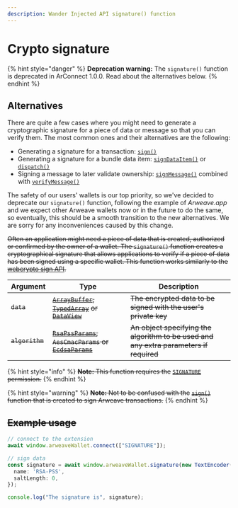 ```yaml
---
description: Wander Injected API signature() function
---
```


# Crypto signature

{% hint style="danger" %}
**Deprecation warning:** The `signature()` function is deprecated in ArConnect 1.0.0. Read about the alternatives below.
{% endhint %}

## Alternatives

There are quite a few cases where you might need to generate a cryptographic signature for a piece of data or message so that you can verify them. The most common ones and their alternatives are the following:

* Generating a signature for a transaction: [`sign()`](sign.md)
* Generating a signature for a bundle data item: [`signDataItem()`](sign-dataitem.md) or [`dispatch()`](dispatch.md)
* Signing a message to later validate ownership: [`signMessage()`](sign-message.md) combined with [`verifyMessage()`](verify-message.md)

The safety of our users' wallets is our top priority, so we've decided to deprecate our `signature()` function, following the example of _Arweave.app_ and we expect other Arweave wallets now or in the future to do the same, so eventually, this should be a smooth transition to the new alternatives. We are sorry for any inconveniences caused by this change.

~~Often an application might need a piece of data that is created, authorized or confirmed by the owner of a wallet. The `signature()` function creates a cryptographical signature that allows applications to verify if a piece of data has been signed using a specific wallet. This function works similarly to the~~ [~~webcrypto sign API~~](https://developer.mozilla.org/en-US/docs/Web/API/SubtleCrypto/sign)~~.~~

| Argument        | Type                                                                                                                                                                                                                                                                                                                                                      | Description                                                                            |
| --------------- | --------------------------------------------------------------------------------------------------------------------------------------------------------------------------------------------------------------------------------------------------------------------------------------------------------------------------------------------------------- | -------------------------------------------------------------------------------------- |
| ~~`data`~~      | [~~`ArrayBuffer`~~](https://developer.mozilla.org/en-US/docs/Web/JavaScript/Reference/Global_Objects/ArrayBuffer)~~,~~ [~~`TypedArray`~~](https://developer.mozilla.org/en-US/docs/Web/JavaScript/Reference/Global_Objects/TypedArray) ~~or~~ [~~`DataView`~~](https://developer.mozilla.org/en-US/docs/Web/JavaScript/Reference/Global_Objects/DataView) | ~~The encrypted data to be signed with the user's private key~~                        |
| ~~`algorithm`~~ | [~~`RsaPssParams`~~](https://developer.mozilla.org/en-US/docs/Web/API/RsaPssParams)~~, `AesCmacParams` or~~ [~~`EcdsaParams`~~](https://developer.mozilla.org/en-US/docs/Web/API/EcdsaParams)                                                                                                                                                             | ~~An object specifying the algorithm to be used and any extra parameters if required~~ |

{% hint style="info" %}
~~**Note:** This function requires the~~ [~~`SIGNATURE`~~](connect.md#permissions) ~~permission.~~
{% endhint %}

{% hint style="warning" %}
~~**Note:** Not to be confused with the~~ [~~`sign()`~~](sign.md) ~~function that is created to sign Arweave transactions.~~
{% endhint %}

## ~~Example usage~~

```ts
// connect to the extension
await window.arweaveWallet.connect(["SIGNATURE"]);

// sign data
const signature = await window.arweaveWallet.signature(new TextEncoder().encode("Data to sign"), {
  name: 'RSA-PSS',
  saltLength: 0,
});

console.log("The signature is", signature);
```

